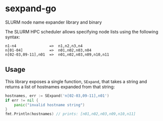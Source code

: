 # sexpand-go

SLURM node name expander library and binary

The SLURM HPC scheduler allows specifying node lists using the following syntax:

```text
n1-n4               =>  n1,n2,n3,n4
n[01-04]            =>  n01,n02,n03,n04
n[02-03,09-11],n01  =>  n01,n02,n03,n09,n10,n11
```

## Usage

This library exposes a single function, `SExpand`, that takes a string and
returns a list of hostnames expanded from that string:

```go
hostnames, err := SExpand('n[02-03,09-11],n01')
if err != nil {
    panic("invalid hostname string")
}
fmt.Println(hostnames) // prints: [n01,n02,n03,n09,n10,n11]
```

